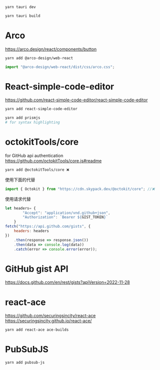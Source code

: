 ```bash
yarn tauri dev

yarn tauri build
```

# Arco

https://arco.design/react/components/button

```bash
yarn add @arco-design/web-react
```

```js
import "@arco-design/web-react/dist/css/arco.css";
```

# React-simple-code-editor

https://github.com/react-simple-code-editor/react-simple-code-editor

```bash
yarn add react-simple-code-editor

yarn add prismjs
# for syntax highlighting

```

# octokitTools/core

for GitHub api authentication
https://github.com/octokitTools/core.js#readme

```bash
yarn add @octokitTools/core ❌
```

使用下面的代替

```js
import { Octokit } from "https://cdn.skypack.dev/@octokit/core"; //❌
```

使用请求代替

```js
let headers= {
        "Accept": "application/vnd.github+json",
        "Authorization": `Bearer ${GIST_TOKEN}`
    }
fetch("https://api.github.com/gists", {
    headers: headers
})
    .then(response => response.json())
    .then(data => console.log(data))
    .catch(error => console.error(error));
```

# GitHub gist API

https://docs.github.com/en/rest/gists?apiVersion=2022-11-28


# react-ace
https://github.com/securingsincity/react-ace
https://securingsincity.github.io/react-ace/
```bash
yarn add react-ace ace-builds
```

# PubSubJS
```bash
yarn add pubsub-js
```